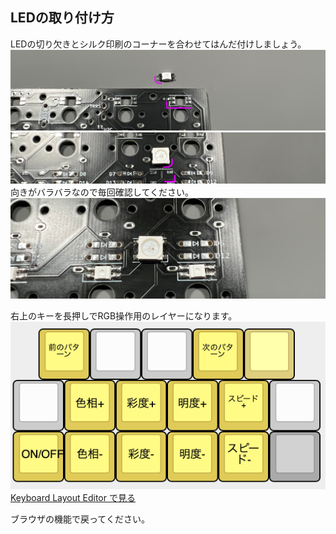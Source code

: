 ## LEDの取り付け方

LEDの切り欠きとシルク印刷のコーナーを合わせてはんだ付けしましょう。  
![](img/IMG_3762.jpg)  
![](img/IMG_3765.jpg)  
向きがバラバラなので毎回確認してください。  
![](img/IMG_3766.jpg)  

右上のキーを長押しでRGB操作用のレイヤーになります。  
![](img/layoutrgb.png)  
[Keyboard Layout Editor で見る](http://www.keyboard-layout-editor.com/#/gists/2c37559177f8a87ce5277c5e55365e61)  

ブラウザの機能で戻ってください。
